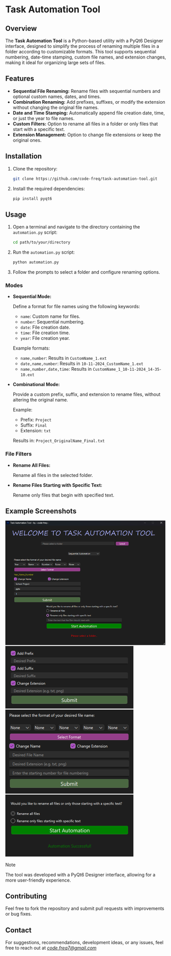 # Task Automation Tool

## Overview
The **Task Automation Tool** is a Python-based utility with a PyQt6 Designer interface, designed to simplify the process of renaming multiple files in a folder according to customizable formats. This tool supports sequential numbering, date-time stamping, custom file names, and extension changes, making it ideal for organizing large sets of files.

## Features
- **Sequential File Renaming:** Rename files with sequential numbers and optional custom names, dates, and times.
- **Combination Renaming:** Add prefixes, suffixes, or modify the extension without changing the original file names.
- **Date and Time Stamping:** Automatically append file creation date, time, or just the year to file names.
- **Custom Filters:** Option to rename all files in a folder or only files that start with a specific text.
- **Extension Management:** Option to change file extensions or keep the original ones.

## Installation

1. Clone the repository:
    ```bash
   git clone https://github.com/code-freq/task-automation-tool.git
   ```
2. Install the required dependencies:
    ```bash
   pip install pyqt6
   ```

## Usage
1. Open a terminal and navigate to the directory containing the `automation.py` script:
    ```bash
    cd path/to/your/directory
    ```
2. Run the `automation.py` script:
    ```bash
    python automation.py
    ```
3. Follow the prompts to select a folder and configure renaming options.

### Modes
- **Sequential Mode:**

    Define a format for file names using the following keywords:
    - `name`: Custom name for files.
    - `number`: Sequential numbering.
    - `date`: File creation date.
    - `time`: File creation time.
    - `year`: File creation year.

  Example formats:
  - `name,number`: Results in `CustomName_1.ext`
  - `date,name,number`: Results in `10-11-2024_CustomName_1.ext`
  - `name,number,date,time`: Results in `CustomName_1_10-11-2024_14-35-10.ext`


- **Combinational Mode:**

    Provide a custom prefix, suffix, and extension to rename files, without altering the original name.
    
    Example:
    - Prefix: `Project`
    - Suffix: `Final`
    - Extension: `txt`
  
    Results in: `Project_OriginalName_Final.txt`

### File Filters
- **Rename All Files:**
    
    Rename all files in the selected folder.


- **Rename Files Starting with Specific Text:**

  Rename only files that begin with specified text.

## Example Screenshots
<img src="./assets/main.png" alt="Main Window" width="500"/>

<img src="./assets/combinational.png" alt="Combinational" width="400"/> 

<img src="./assets/sequential.png" alt="Sequential" width="400"/>

<img src="./assets/filter_files.png" alt="Filter Files" width="400"/>


> [!Note]
> 
> The tool was developed with a PyQt6 Designer interface, allowing for a more user-friendly experience.

## Contributing
Feel free to fork the repository and submit pull requests with improvements or bug fixes.

## Contact
For suggestions, recommendations, development ideas, or any issues, feel free to reach out at *code.freq7@gmail.com*